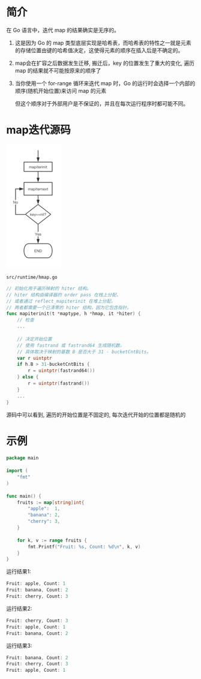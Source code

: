 # 简介

在 Go 语言中，迭代 map 的结果确实是无序的。

1. 这是因为 Go 的 map 类型底层实现是哈希表，而哈希表的特性之一就是元素的存储位置由键的哈希值决定，这使得元素的顺序在插入后是不确定的。

2. map会在扩容之后数据发生迁移, 搬迁后，key 的位置发生了重大的变化, 遍历 map 的结果就不可能按原来的顺序了

3. 当你使用一个 for-range 循环来迭代 map 时，Go 的运行时会选择一个内部的顺序(随机开始位置)来访问 map 的元素

   但这个顺序对于外部用户是不保证的，并且在每次运行程序时都可能不同。



# map迭代源码

![image-20240615182222092](../../../picture/image-20240615182222092.png)

`src/runtime/hmap.go`

```go
// 初始化用于遍历映射的 hiter 结构。
// hiter 结构由编译器的 order pass 在栈上分配，
// 或者通过 reflect_mapiterinit 在堆上分配，
// 两者都需要一个已清零的 hiter 结构，因为它包含指针。
func mapiterinit(t *maptype, h *hmap, it *hiter) {
    // 检查
	...

	// 决定开始位置
	// 使用 fastrand 或 fastrand64 生成随机数，
	// 具体取决于映射的基数 B 是否大于 31 - bucketCntBits。
	var r uintptr
	if h.B > 31-bucketCntBits {
		r = uintptr(fastrand64())
	} else {
		r = uintptr(fastrand())
	}
	...
}
```

源码中可以看到, 遍历的开始位置是不固定的, 每次迭代开始的位置都是随机的



# 示例

```go
package main

import (
	"fmt"
)

func main() {
	fruits := map[string]int{
		"apple":  1,
		"banana": 2,
		"cherry": 3,
	}

	for k, v := range fruits {
		fmt.Printf("Fruit: %s, Count: %d\n", k, v)
	}
}
```

运行结果1:

```go
Fruit: apple, Count: 1
Fruit: banana, Count: 2
Fruit: cherry, Count: 3
```

运行结果2:

```go
Fruit: cherry, Count: 3
Fruit: apple, Count: 1
Fruit: banana, Count: 2
```

运行结果3:

```go
Fruit: banana, Count: 2
Fruit: cherry, Count: 3
Fruit: apple, Count: 1 
```

